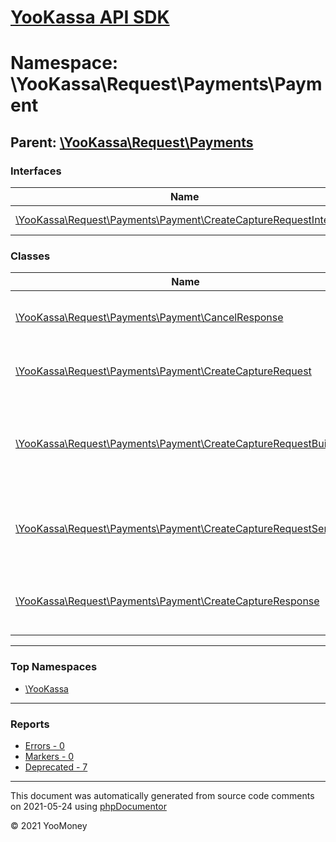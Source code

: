 # [YooKassa API SDK](../home.md)

# Namespace: \YooKassa\Request\Payments\Payment
## Parent: [\YooKassa\Request\Payments](../namespaces/yookassa-request-payments.md)
### Interfaces
| Name | Summary |
| ---- | ------- |
| [\YooKassa\Request\Payments\Payment\CreateCaptureRequestInterface](../classes/YooKassa-Request-Payments-Payment-CreateCaptureRequestInterface.md) | Interface CreateCaptureRequestInterface |
### Classes
| Name | Summary |
| ---- | ------- |
| [\YooKassa\Request\Payments\Payment\CancelResponse](../classes/YooKassa-Request-Payments-Payment-CancelResponse.md) | Класс объекта ответа от API на запрос отмены платежа |
| [\YooKassa\Request\Payments\Payment\CreateCaptureRequest](../classes/YooKassa-Request-Payments-Payment-CreateCaptureRequest.md) | Класс объекта запроса к API на подтверждение оплаты |
| [\YooKassa\Request\Payments\Payment\CreateCaptureRequestBuilder](../classes/YooKassa-Request-Payments-Payment-CreateCaptureRequestBuilder.md) | Базовый класс объекта платежного запроса, передаваемого в методы клиента API |
| [\YooKassa\Request\Payments\Payment\CreateCaptureRequestSerializer](../classes/YooKassa-Request-Payments-Payment-CreateCaptureRequestSerializer.md) | Класс объекта осуществляющего сериализацию запроса к API на подтверждение заказа |
| [\YooKassa\Request\Payments\Payment\CreateCaptureResponse](../classes/YooKassa-Request-Payments-Payment-CreateCaptureResponse.md) | Класс объекта ответа от API на запрос подтверждения платежа |

---

### Top Namespaces

* [\YooKassa](../namespaces/yookassa.md)

---

### Reports
* [Errors - 0](../reports/errors.md)
* [Markers - 0](../reports/markers.md)
* [Deprecated - 7](../reports/deprecated.md)

---

This document was automatically generated from source code comments on 2021-05-24 using [phpDocumentor](http://www.phpdoc.org/)

&copy; 2021 YooMoney